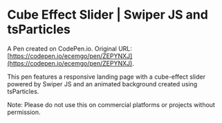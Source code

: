 # Cube Effect Slider | Swiper JS and tsParticles

A Pen created on CodePen.io. Original URL: [https://codepen.io/ecemgo/pen/ZEPYNXJ](https://codepen.io/ecemgo/pen/ZEPYNXJ).

This pen features a responsive landing page with a cube-effect slider powered by Swiper JS and an animated background created using tsParticles.

Note: Please do not use this on commercial platforms or projects without permission.